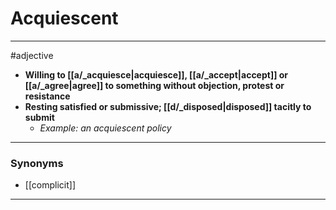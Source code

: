 # Acquiescent
---
#adjective
- **Willing to [[a/_acquiesce|acquiesce]], [[a/_accept|accept]] or [[a/_agree|agree]] to something without objection, protest or resistance**
- **Resting satisfied or submissive; [[d/_disposed|disposed]] tacitly to submit**
	- _Example: an acquiescent policy_
---
### Synonyms
- [[complicit]]
---

